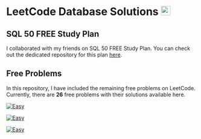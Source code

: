 # LeetCode Database Solutions <img src="https://cdn-icons-png.flaticon.com/256/9850/9850812.png" width="25px" height="25px"></img>

## SQL 50 FREE Study Plan

I collaborated with my friends on SQL 50 FREE Study Plan. You can check out the dedicated repository for this plan [here](https://github.com/HamzaHassanain/Leetcode_SQL_50_Study_Plan).

## Free Problems

In this repository, I have included the remaining free problems on LeetCode. Currently, there are **26** free problems with their solutions available here.


[![Easy](https://placehold.co/600x100/green/white?text=Easy)](./Easy/README.md)


[![Easy](https://placehold.co/600x100/orange/white?text=Medium)](./Medium/README.md)


[![Easy](https://placehold.co/600x100/red/white?text=Hard)](./Hard/README.md)
